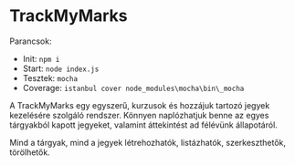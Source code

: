 # TrackMyMarks

Parancsok:
* Init:     ```npm i```
* Start:    ```node index.js```
* Tesztek:  ```mocha```
* Coverage: ```istanbul cover node_modules\mocha\bin\_mocha```


A TrackMyMarks egy egyszerű, kurzusok és hozzájuk tartozó jegyek kezelésére szolgáló rendszer. Könnyen naplózhatjuk benne az egyes tárgyakból kapott jegyeket, valamint áttekintést ad félévünk állapotáról.

Mind a tárgyak, mind a jegyek létrehozhatók, listázhatók, szerkeszthetők, törölhetők. 

